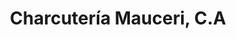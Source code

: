 ---
title: "Charcutería Mauceri, C.A"
url: /ciudad-guayana/charcuteria-mauceri-c-a/
shop: Metzgerei
---